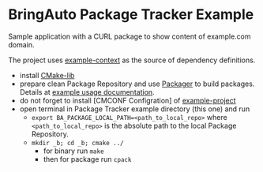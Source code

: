 
# BringAuto Package Tracker Example

Sample application with a CURL package to show content of example.com domain.

The project uses [example-context] as the source of dependency definitions.

- install [CMake-lib]
- prepare clean Package Repository and use [Packager] to build packages.
  Details at [example usage documentation].
- do not forget to install [CMCONF Configration] of [example-project]
- open terminal in Package Tracker example directory (this one) and run
  - `export BA_PACKAGE_LOCAL_PATH=<path_to_local_repo>` where `<path_to_local_repo>` is the absolute path to the local Package Repository.
  - `mkdir _b; cd _b; cmake ../`
    - for binary run `make`
    - then for package run `cpack`


[CMCONF Configuration]: https://github.com/bacpack-system/example-context/tree/master/config
[CMake-lib]: https://github.com/cmakelib/cmakelib
[example-context]: https://github.com/bacpack-system/example-context
[example-project]: https://github.com/bacpack-system/example-project
[Packager]: https://github.com/bacpack-system/packager
[example usage documentation]: https://bacpack-system.github.io/example_usage
